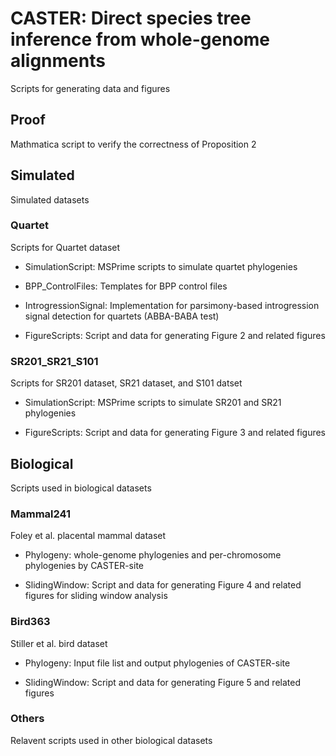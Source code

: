 # CASTER: Direct species tree inference from whole-genome alignments
Scripts for generating data and figures

## Proof
Mathmatica script to verify the correctness of Proposition 2

## Simulated
Simulated datasets

### Quartet
Scripts for Quartet dataset

- SimulationScript: MSPrime scripts to simulate quartet phylogenies

- BPP_ControlFiles: Templates for BPP control files

- IntrogressionSignal: Implementation for parsimony-based introgression signal detection for quartets (ABBA-BABA test)

- FigureScripts: Script and data for generating Figure 2 and related figures

### SR201_SR21_S101
Scripts for SR201 dataset, SR21 dataset, and S101 datset

- SimulationScript: MSPrime scripts to simulate SR201 and SR21 phylogenies

- FigureScripts: Script and data for generating Figure 3 and related figures

## Biological
Scripts used in biological datasets

### Mammal241
Foley et al. placental mammal dataset

- Phylogeny: whole-genome phylogenies and per-chromosome phylogenies by CASTER-site

- SlidingWindow: Script and data for generating Figure 4 and related figures for sliding window analysis

### Bird363
Stiller et al. bird dataset

- Phylogeny: Input file list and output phylogenies of CASTER-site

- SlidingWindow: Script and data for generating Figure 5 and related figures

### Others
Relavent scripts used in other biological datasets